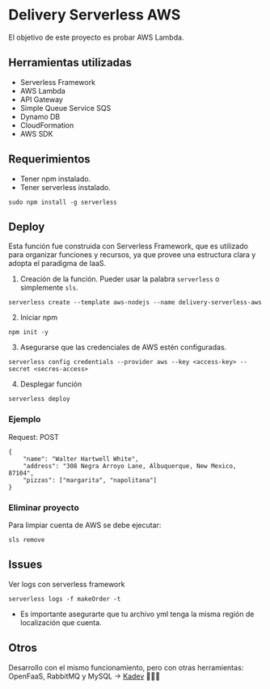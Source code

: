 # Delivery Serverless AWS
El objetivo de este proyecto es probar AWS Lambda. 

## Herramientas utilizadas 

* Serverless Framework 
* AWS Lambda
* API Gateway
* Simple Queue Service SQS
* Dynamo DB
* CloudFormation
* AWS SDK

## Requerimientos 

* Tener npm instalado.
* Tener serverless instalado.

```
sudo npm install -g serverless
```

## Deploy 
Esta función fue construida con Serverless Framework, que es utilizado para organizar funciones y recursos, ya que provee una estructura clara y adopta el paradigma de IaaS.

1. Creación de la función. Pueder usar la palabra `serverless` o simplemente `sls`. 

```
serverless create --template aws-nodejs --name delivery-serverless-aws
```

2. Iniciar npm

```
npm init -y 
```

3. Asegurarse que las credenciales de AWS estén configuradas. 

```
serverless config credentials --provider aws --key <access-key> --secret <secres-access>
```

4. Desplegar función

```
serverless deploy
```

### Ejemplo 

Request: POST

```
{
	"name": "Walter Hartwell White",
	"address": "308 Negra Arroyo Lane, Albuquerque, New Mexico, 87104",
	"pizzas": ["margarita", "napolitana"]
}
```

### Eliminar proyecto 

Para limpiar cuenta de AWS se debe ejecutar: 

```
sls remove
```

## Issues

Ver logs con serverless framework
```
serverless logs -f makeOrder -t
```

* Es importante asegurarte que tu archivo yml tenga la misma región de localización que cuenta. 


## Otros

Desarrollo con el mismo funcionamiento, pero con otras herramientas: OpenFaaS, RabbitMQ y MySQL -> [Kadev](https://gitlab.com/kadev-psb/send-order) 🚚🚚🚚
